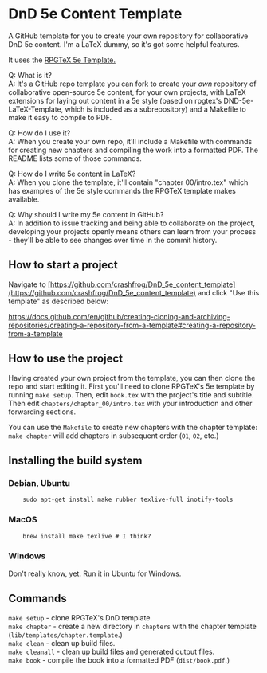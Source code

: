 # DnD 5e Content Template
A GitHub template for you to create your own repository for collaborative DnD 5e content. I'm a LaTeX dummy, so it's got some helpful features.

It uses the [RPGTeX 5e Template.](https://github.com/rpgtex/DND-5e-LaTeX-Template)

Q: What is it?  
A: It's a GitHub repo template you can fork to create your _own_ repository of collaborative open-source 5e content, for your own projects, with LaTeX extensions for laying out content in a 5e style (based on rpgtex's DND-5e-LaTeX-Template, which is included as a subrepository) and a Makefile to make it easy to compile to PDF. 

Q: How do I use it?   
A: When you create your own repo, it'll include a Makefile with commands for creating new chapters and compiling the work into a formatted PDF. The README lists some of those commands.

Q: How do I write 5e content in LaTeX?  
A: When you clone the template, it'll contain "chapter 00/intro.tex" which has examples of the 5e style commands the RPGTeX template makes available.

Q: Why should I write my 5e content in GitHub?  
A: In addition to issue tracking and being able to collaborate on the project, developing your projects openly means others can learn from your process - they'll be able to see changes over time in the commit history.

## How to start a project

Navigate to [https://github.com/crashfrog/DnD_5e_content_template](https://github.com/crashfrog/DnD_5e_content_template) and click "Use this template" as described below:

https://docs.github.com/en/github/creating-cloning-and-archiving-repositories/creating-a-repository-from-a-template#creating-a-repository-from-a-template

## How to use the project

Having created your own project from the template, you can then clone the repo and start editing it. First you'll need to clone RPGTeX's 5e template by running `make setup`. Then, edit `book.tex` with the project's title and subtitle. Then edit `chapters/chapter_00/intro.tex` with your introduction and other forwarding sections.

You can use the `Makefile` to create new chapters with the chapter template: `make chapter` will add chapters in subsequent order (`01`, `02`, etc.)

## Installing the build system

### Debian, Ubuntu
```
    sudo apt-get install make rubber texlive-full inotify-tools
```

### MacOS
```
    brew install make texlive # I think?
```

### Windows
Don't really know, yet. Run it in Ubuntu for Windows.

## Commands

`make setup` - clone RPGTeX's DnD template.  
`make chapter` - create a new directory in `chapters` with the chapter template (`lib/templates/chapter.template`.)  
`make clean` - clean up build files.  
`make cleanall` - clean up build files and generated output files.  
`make book` - compile the book into a formatted PDF (`dist/book.pdf`.)